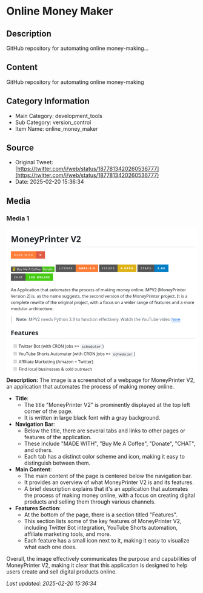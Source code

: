 # Online Money Maker

## Description
GitHub repository for automating online money-making...

## Content
GitHub repository for automating online money-making

## Category Information

- Main Category: development_tools
- Sub Category: version_control
- Item Name: online_money_maker

## Source

- Original Tweet: [https://twitter.com/i/web/status/1877813420260536777](https://twitter.com/i/web/status/1877813420260536777)
- Date: 2025-02-20 15:36:34

## Media

### Media 1
![media_0](./media_0.jpg)
**Description:** The image is a screenshot of a webpage for MoneyPrinter V2, an application that automates the process of making money online.

* **Title**: 
	+ The title "MoneyPrinter V2" is prominently displayed at the top left corner of the page.
	+ It is written in large black font with a gray background.
* **Navigation Bar**:
	+ Below the title, there are several tabs and links to other pages or features of the application.
	+ These include "MADE WITH", "Buy Me A Coffee", "Donate", "CHAT", and others.
	+ Each tab has a distinct color scheme and icon, making it easy to distinguish between them.
* **Main Content**:
	+ The main content of the page is centered below the navigation bar.
	+ It provides an overview of what MoneyPrinter V2 is and its features.
	+ A brief description explains that it's an application that automates the process of making money online, with a focus on creating digital products and selling them through various channels.
* **Features Section**:
	+ At the bottom of the page, there is a section titled "Features".
	+ This section lists some of the key features of MoneyPrinter V2, including Twitter Bot integration, YouTube Shorts automation, affiliate marketing tools, and more.
	+ Each feature has a small icon next to it, making it easy to visualize what each one does.

Overall, the image effectively communicates the purpose and capabilities of MoneyPrinter V2, making it clear that this application is designed to help users create and sell digital products online.


*Last updated: 2025-02-20 15:36:34*
